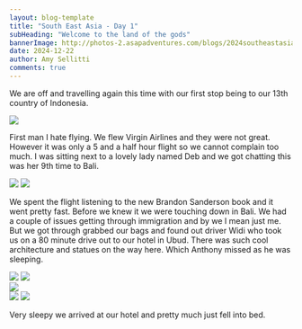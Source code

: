 ```yaml
---
layout: blog-template
title: "South East Asia - Day 1"
subHeading: "Welcome to the land of the gods"
bannerImage: http://photos-2.asapadventures.com/blogs/2024southeastasia/2024-12-22/PXL_20241222_125437281.jpg_compressed.JPEG
date: 2024-12-22
author: Amy Sellitti
comments: true
---
```


We are off and travelling again this time with our first stop being to our 13th country of Indonesia.

<div class="center-image"><img src="http://photos-2.asapadventures.com/blogs/2024southeastasia/2024-12-22/PXL_20241222_051859531.jpg_compressed.JPEG" /></div>

First man I hate flying. We flew Virgin Airlines and they were not great.  However it was only a 5 and a half hour flight so we cannot complain too much. I was sitting next to a lovely lady named Deb and we got chatting this was her 9th time to Bali. 

<div class="grid-2c">
  <img src="http://photos-2.asapadventures.com/blogs/2024southeastasia/2024-12-22/PXL_20241222_063314673.jpg_compressed.JPEG"/>
  <img src="http://photos-2.asapadventures.com/blogs/2024southeastasia/2024-12-22/PXL_20241222_082248626.jpg_compressed.JPEG"/>
</div>

We spent the flight listening to the new Brandon Sanderson book and it went pretty fast. Before we knew it we were touching down in Bali.  We had a couple of issues getting through immigration and by we I mean just me. But we got through grabbed our bags and found out driver Widi who took us on a 80 minute drive out to our hotel in Ubud. There was such cool architecture and statues on the way here. Which Anthony missed as he was sleeping.

<div class="grid-2c">
  <img src="http://photos-2.asapadventures.com/blogs/2024southeastasia/2024-12-22/PXL_20241222_122443624.jpg_compressed.JPEG"/>
  <img src="http://photos-2.asapadventures.com/blogs/2024southeastasia/2024-12-22/PXL_20241222_124657497.jpg_compressed.JPEG"/>
</div>
<div class="center-image"><img src="http://photos-2.asapadventures.com/blogs/2024southeastasia/2024-12-22/PXL_20241222_125437281.jpg_compressed.JPEG" /></div>
<div class="grid-2c">
  <img src="http://photos-2.asapadventures.com/blogs/2024southeastasia/2024-12-22/PXL_20241222_134314073.jpg_compressed.JPEG"/>
  <img src="http://photos-2.asapadventures.com/blogs/2024southeastasia/2024-12-22/PXL_20241222_134418291.MP.jpg_compressed.JPEG"/>
</div>

Very sleepy we arrived at our hotel and pretty much just fell into bed. 

